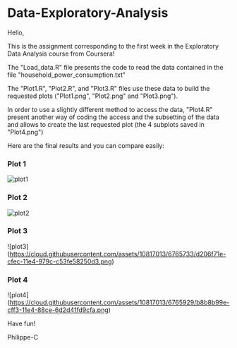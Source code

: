 # Data-Exploratory-Analysis
Hello,

This is the assignment corresponding to the first week in the Exploratory Data Analysis course from Coursera!

The "Load_data.R" file presents the code to read the data contained in the file "household_power_consumption.txt"

The "Plot1.R", "Plot2.R", and "Plot3.R" files use these data to build the requested plots ("Plot1.png", "Plot2.png" and "Plot3.png").

In order to use a slightly different method to access the data, "Plot4.R" present another way of coding the access and the subsetting of the data and allows to create the last requested plot (the 4 subplots saved in "Plot4.png")

Here are the final results and you can compare easily:

### Plot 1
![plot1](https://cloud.githubusercontent.com/assets/10817013/6765700/b4d775de-cfeb-11e4-9645-5fa610940b3a.png)
### Plot 2
![plot2](https://cloud.githubusercontent.com/assets/10817013/6765905/c2ebfaf8-cff2-11e4-8f47-7ef0ce2c3b1c.png)
### Plot 3
![plot3] (https://cloud.githubusercontent.com/assets/10817013/6765733/d206f71e-cfec-11e4-979c-c53fe58250d3.png)
### Plot 4
![plot4] (https://cloud.githubusercontent.com/assets/10817013/6765929/b8b8b99e-cff3-11e4-88ce-6d2d41fd9cfa.png)

Have fun!

Philippe-C
